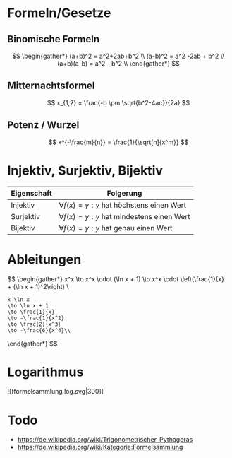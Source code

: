 # Formeln/Gesetze
## Binomische Formeln

$$
\begin{gather*}
	(a+b)^2 = a^2+2ab+b^2 \\
	(a-b)^2 = a^2 -2ab + b^2 \\
	(a+b)(a-b) = a^2 - b^2 \\
\end{gather*}
$$

## Mitternachtsformel

$$
x_{1,2} = \frac{-b \pm \sqrt{b^2-4ac}}{2a}
$$

## Potenz / Wurzel

$$
x^{-\frac{m}{n}} = \frac{1}{\sqrt[n]{x^m}}
$$


# Injektiv, Surjektiv, Bijektiv

|Eigenschaft|Folgerung|
|-|-|
|Injektiv|$\forall f(x)=y:y$ hat höchstens einen Wert|
|Surjektiv|$\forall f(x)=y:y$ hat mindestens einen Wert|
|Bijektiv |$\forall f(x)=y:y$ hat genau einen Wert|

# Ableitungen

$$
\begin{gather*}
	x^x
	\to x^x \cdot (\ln x + 1)
	\to x^x \cdot \left(\frac{1}{x} + (\ln x + 1)^2\right) \\

	x \ln x
	\to \ln x + 1 
	\to \frac{1}{x}
	\to -\frac{1}{x^2}
	\to \frac{2}{x^3}
	\to -\frac{6}{x^4}\\
\end{gather*}
$$

# Logarithmus

![[formelsammlung log.svg|300]]

# Todo
- https://de.wikipedia.org/wiki/Trigonometrischer_Pythagoras
- https://de.wikipedia.org/wiki/Kategorie:Formelsammlung

